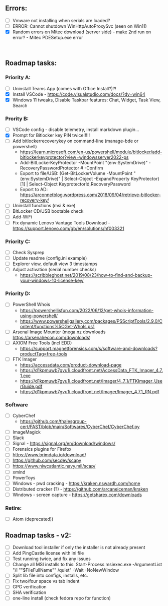 ## Errors:
- [ ] Vmware not installing when serials are loaded?
- [ ] ERROR: Cannot shutdown WinHttpAutoProxySvc (seen on Win11)
- [x] Random errors on Mitec download (server side) - make 2nd run on error? - Mitec PDESetup.exe error

&nbsp;

## Roadmap tasks:

### Priority A:

- [ ] Uninstall Teams App (comes with Office Install?)?!
- [x] Install VSCode - https://code.visualstudio.com/docs/?dv=win64
- [x] Windows 11 tweaks, Disable Taskbar features:  Chat, Widget, Task View, Search

### Prority B:
- [ ] VSCode config - disable telemetry, install markdown plugin...
- [X] Prompt for Bitlocker key PIN twice!!!!!
- [ ] Add bitlockerrecoverykey on command-line (manage-bde or powershell)
  * https://learn.microsoft.com/en-us/powershell/module/bitlocker/add-bitlockerkeyprotector?view=windowsserver2022-ps
  * Add-BitLockerKeyProtector -MountPoint "$($env:SystemDrive)" -RecoveryPasswordProtector # -Confirm 
  * Export to file/USB: (Get-BitLockerVolume -MountPoint "$($env:SystemDrive)" | Select-Object -ExpandProperty KeyProtector)[1] | Select-Object KeyprotectorId,RecoveryPassword
  * Export to AD: https://arconnetblog.wordpress.com/2018/09/04/retrieve-bitlocker-recovery-key/
- [ ] Uninstall functions (msi & exe) 
- [ ] BitLocker CD/USB bootable check
- [ ] Add-WiFi
- [ ] Fix dynamic Lenovo Vantage Tools Download - https://support.lenovo.com/gb/en/solutions/hf003321

### Priority C:
- [ ] Check Sysprep
- [ ] Update readme (config.ini example)
- [ ] Explorer view, default view 3 timestamps
- [ ] Adjust activation (serial number checks)
  * https://scribbleghost.net/2019/08/23/how-to-find-and-backup-your-windows-10-license-key/

### Priority D:
- [ ] PowerShell Whois
  * https://powershellisfun.com/2022/06/12/get-whois-information-using-powershell/
  * https://www.powershellgallery.com/packages/PSScriptTools/2.9.0/Content/functions%5CGet-WhoIs.ps1
- [ ] Arsenal Image Mounter (mega.nz downloads https://arsenalrecon.com/downloads)
- [ ] AXIOM Free Tools (incl EDD)
  * https://support.magnetforensics.com/s/software-and-downloads?productTag=free-tools
- [ ] FTK Imager
  * https://accessdata.com/product-download-page
  * https://d1kpmuwb7gvu1i.cloudfront.net/AccessData_FTK_Imager_4.7.1.exe
  * https://d1kpmuwb7gvu1i.cloudfront.net/Imager/4_7_1/FTKImager_UserGuide.pdf
  * https://d1kpmuwb7gvu1i.cloudfront.net/Imager/Imager_4.7.1_RN.pdf

### Software
- [ ] CyberChef
  * https://github.com/thalesgroup-cert/FAST/blob/main/Softwares/CyberChef/CyberChef.py
- [ ] ImageMagick
- [ ] Slack
- [ ] Signal - https://signal.org/en/download/windows/
- [ ] Forensics plugins for Firefox
- [ ] https://www.brimdata.io/download/
- [ ] https://github.com/secdev/scapy
- [ ] https://www.niwcatlantic.navy.mil/scap/
- [ ] xmind
- [ ] PowerToys
- [ ] Windows - pwd cracking - https://kraken.nswardh.com/home
- [ ] Distributed cracker (?) - https://github.com/arcaneiceman/kraken
- [ ] Windows - screen capture - https://getsharex.com/downloads

### Retire:
- [ ] Atom (deprecated))

## Roadmap tasks - v2:
- [ ] Download tool installer if only the installer is not already present
- [ ] Add PingCastle license with ini file
- [ ] Test running twice, and fix any issues
- [ ] Change all MSI installs to this: Start-Process msiexec.exe -ArgumentList "/I ""$FileFullName"" /quiet" -Wait -NoNewWindow
- [ ] Split lib file into configs, installs, etc.
- [ ] Fix two/four space vs tab indent
- [ ] GPG verification
- [ ] SHA verification
- [ ] one-line install (check fedora repo for function)
